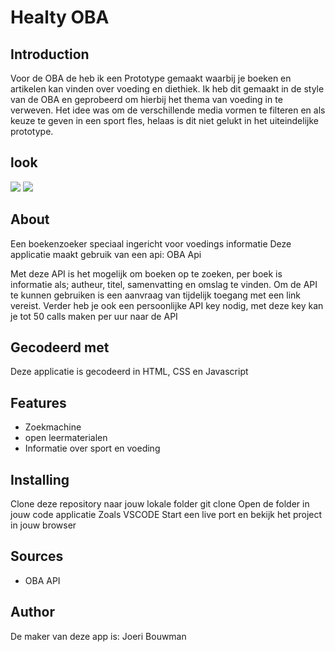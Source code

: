 # Healty OBA

## Introduction

Voor de OBA de heb ik een Prototype gemaakt waarbij je boeken en artikelen kan vinden over voeding en diethiek.
Ik heb dit gemaakt in de style van de OBA en geprobeerd om hierbij het thema van voeding in te verweven. Het idee was om de verschillende media vormen te filteren en als keuze te geven in een sport fles, helaas is dit niet gelukt in het uiteindelijke prototype.

## look

<img src="https://github.com/joeriBouwman25/Foodscanner/blob/main/assets/screen%201.png">
<img src="https://github.com/joeriBouwman25/Foodscanner/blob/main/assets/screen%202.png">

## About

Een boekenzoeker speciaal ingericht voor voedings informatie Deze applicatie maakt gebruik van een api: OBA Api

Met deze API is het mogelijk om boeken op te zoeken, per boek is informatie als;
autheur, titel, samenvatting en omslag te vinden.
Om de API te kunnen gebruiken is een aanvraag van tijdelijk toegang met een link vereist.
Verder heb je ook een persoonlijke API key nodig, met deze key kan je tot 50 calls maken per uur naar de API

## Gecodeerd met

Deze applicatie is gecodeerd in HTML, CSS en Javascript

## Features

- Zoekmachine
- open leermaterialen
- Informatie over sport en voeding

## Installing

Clone deze repository naar jouw lokale folder
git clone
Open de folder in jouw code applicatie Zoals VSCODE
Start een live port en bekijk het project in jouw browser

## Sources

- OBA API

## Author

De maker van deze app is: Joeri Bouwman
